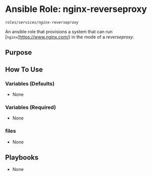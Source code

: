# Ansible Role: nginx-reverseproxy
*`roles/services/nginx-reverseproxy`*

An ansible role that provisions a system that can run [`nginx`]https://www.nginx.com/) in the mode of a *reverseproxy*.

## Purpose


## How To Use

### Variables (Defaults)

- None

### Variables (Required)

- None

### files

- None

## Playbooks

- None

